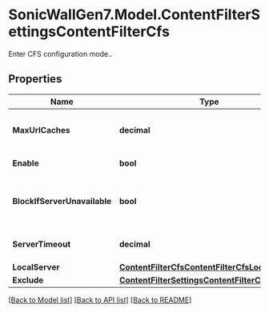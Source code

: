 # SonicWallGen7.Model.ContentFilterSettingsContentFilterCfs
Enter CFS configuration mode..

## Properties

Name | Type | Description | Notes
------------ | ------------- | ------------- | -------------
**MaxUrlCaches** | **decimal** | Set CFS max URL caches number. | [optional] 
**Enable** | **bool** | Enable CFS. | [optional] 
**BlockIfServerUnavailable** | **bool** | Enable block if CFS server is unavailable. | [optional] 
**ServerTimeout** | **decimal** | Set CFS server timeout. | [optional] 
**LocalServer** | [**ContentFilterCfsContentFilterCfsLocalServer**](ContentFilterCfsContentFilterCfsLocalServer.md) |  | [optional] 
**Exclude** | [**ContentFilterSettingsContentFilterCfsExclude**](ContentFilterSettingsContentFilterCfsExclude.md) |  | [optional] 

[[Back to Model list]](../README.md#documentation-for-models) [[Back to API list]](../README.md#documentation-for-api-endpoints) [[Back to README]](../README.md)


